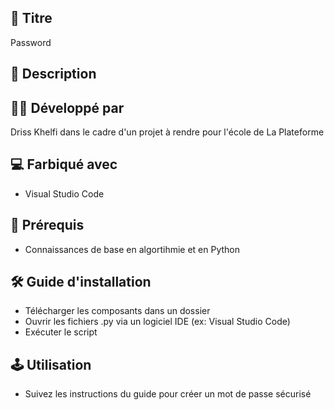 ## 📘 Titre
Password

## 🎤 Description



## 👨‍💻 Développé par
Driss Khelfi dans le cadre d'un projet à rendre pour l'école de La Plateforme

## 💻 Farbiqué avec
- Visual Studio Code


## 📁 Prérequis
- Connaissances de base en algortihmie et en Python


## 🛠️ Guide d'installation

- Télécharger les composants dans un dossier
- Ouvrir les fichiers .py via un logiciel IDE (ex: Visual Studio Code)
- Exécuter le script
  
## 🕹️ Utilisation
- Suivez les instructions du guide pour créer un mot de passe sécurisé


